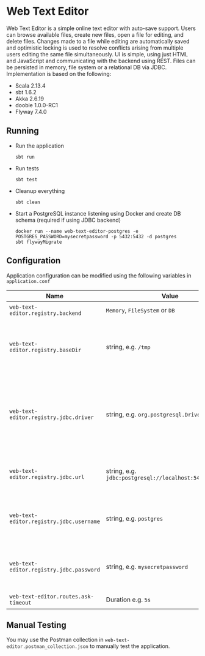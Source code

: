 
# Web Text Editor

Web Text Editor is a simple online text editor with auto-save support. Users can browse available files, create new files, open a file for editing, and delete files. Changes made to a file while editing are automatically saved and optimistic locking is used to resolve conflicts arising from multiple users editing the same file simultaneously. UI is simple, using just HTML and JavaScript and communicating with the backend using REST. Files can be persisted in memory, file system or a relational DB via JDBC. Implementation is based on the following:
- Scala 2.13.4
- sbt 1.6.2
- Akka 2.6.19
- doobie 1.0.0-RC1
- Flyway 7.4.0

## Running

- Run the application
    ```
    sbt run
    ```
- Run tests
    ```
    sbt test
    ```
- Cleanup everything
    ```
    sbt clean
    ```
- Start a PostgreSQL instance listening using Docker and create DB schema (required if using JDBC backend)
    ```
    docker run --name web-text-editor-postgres -e POSTGRES_PASSWORD=mysecretpassword -p 5432:5432 -d postgres
    sbt flywayMigrate
    ```

## Configuration

Application configuration can be modified using the following variables in `application.conf`

| Name                                     | Value                                                    | Description                                                                  |
| ---------------------------------------- | -------------------------------------------------------- | ---------------------------------------------------------------------------- |
| `web-text-editor.registry.backend`       | `Memory`, `FileSystem` or `DB`                           | Backend to use                                                               |
| `web-text-editor.registry.baseDir`       | string, e.g. `/tmp`                                      | Path of directory containing files to edit (if using backend `FileSystem`)   |
| `web-text-editor.registry.jdbc.driver`   | string, e.g. `org.postgresql.Driver`                     | Fully qualified class name of the JDBC driver to use (if using backend `DB`) |
| `web-text-editor.registry.jdbc.url`      | string, e.g. `jdbc:postgresql://localhost:5432/postgres` | JDBC URL to use (if using backend `DB`)                                      |
| `web-text-editor.registry.jdbc.username` | string, e.g. `postgres`                                  | JDBC username to use (if using backend `DB`)                                 |
| `web-text-editor.registry.jdbc.password` | string, e.g. `mysecretpassword`                          | JDBC password to use (if using backend `DB`)                                 |
| `web-text-editor.routes.ask-timeout`     | Duration e.g. `5s`                                       | Request timeout                                                              |

## Manual Testing

You may use the Postman collection in `web-text-editor.postman_collection.json` to manually test the application.
